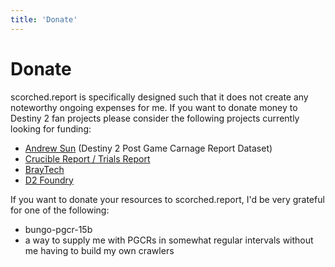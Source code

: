 ```yaml
---
title: 'Donate'
---
```


# Donate

scorched.report is specifically designed such that it does not create any noteworthy ongoing expenses for me. If you want to donate money to Destiny 2 fan projects please consider the following projects currently looking for funding:

- [Andrew Sun](https://andrewsun.com/donate/) (Destiny 2 Post Game Carnage Report Dataset)
- [Crucible Report / Trials Report](https://www.buymeacoffee.com/trialsreport)
- [BrayTech](https://bray.tech/settings/subscriptions)
- [D2 Foundry](https://t.co/EHRC90BZtN)

If you want to donate your resources to scorched.report, I'd be very grateful for one of the following:

- bungo-pgcr-15b
- a way to supply me with PGCRs in somewhat regular intervals without me having to build my own crawlers
